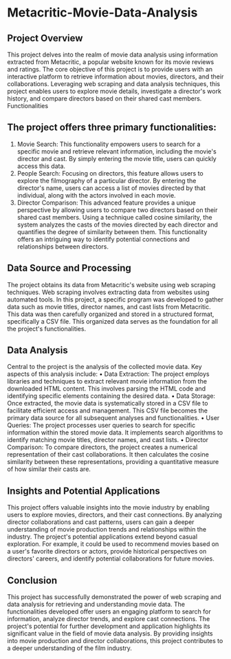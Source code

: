 # Metacritic-Movie-Data-Analysis

## Project Overview
This project delves into the realm of movie data analysis using information extracted from Metacritic, a popular website known for its movie reviews and ratings. The core objective of this project is to provide users with an interactive platform to retrieve information about movies, directors, and their collaborations. Leveraging web scraping and data analysis techniques, this project enables users to explore movie details, investigate a director's work history, and compare directors based on their shared cast members.
Functionalities

## The project offers three primary functionalities:
1.	Movie Search: This functionality empowers users to search for a specific movie and retrieve relevant information, including the movie's director and cast. By simply entering the movie title, users can quickly access this data.
2.	People Search: Focusing on directors, this feature allows users to explore the filmography of a particular director. By entering the director's name, users can access a list of movies directed by that individual, along with the actors involved in each movie.
3.	Director Comparison: This advanced feature provides a unique perspective by allowing users to compare two directors based on their shared cast members. Using a technique called cosine similarity, the system analyzes the casts of the movies directed by each director and quantifies the degree of similarity between them. This functionality offers an intriguing way to identify potential connections and relationships between directors.
   
## Data Source and Processing
The project obtains its data from Metacritic's website using web scraping techniques. Web scraping involves extracting data from websites using automated tools. In this project, a specific program was developed to gather data such as movie titles, director names, and cast lists from Metacritic. This data was then carefully organized and stored in a structured format, specifically a CSV file. This organized data serves as the foundation for all the project's functionalities.

## Data Analysis
Central to the project is the analysis of the collected movie data. Key aspects of this analysis include:
•	Data Extraction: The project employs libraries and techniques to extract relevant movie information from the downloaded HTML content. This involves parsing the HTML code and identifying specific elements containing the desired data.
•	Data Storage: Once extracted, the movie data is systematically stored in a CSV file to facilitate efficient access and management. This CSV file becomes the primary data source for all subsequent analyses and functionalities.
•	User Queries: The project processes user queries to search for specific information within the stored movie data. It implements search algorithms to identify matching movie titles, director names, and cast lists.
•	Director Comparison: To compare directors, the project creates a numerical representation of their cast collaborations. It then calculates the cosine similarity between these representations, providing a quantitative measure of how similar their casts are.

## Insights and Potential Applications
This project offers valuable insights into the movie industry by enabling users to explore movies, directors, and their cast connections. By analyzing director collaborations and cast patterns, users can gain a deeper understanding of movie production trends and relationships within the industry. The project's potential applications extend beyond casual exploration. For example, it could be used to recommend movies based on a user's favorite directors or actors, provide historical perspectives on directors' careers, and identify potential collaborations for future movies.

## Conclusion
This project has successfully demonstrated the power of web scraping and data analysis for retrieving and understanding movie data. The functionalities developed offer users an engaging platform to search for information, analyze director trends, and explore cast connections. The project's potential for further development and application highlights its significant value in the field of movie data analysis. By providing insights into movie production and director collaborations, this project contributes to a deeper understanding of the film industry.
